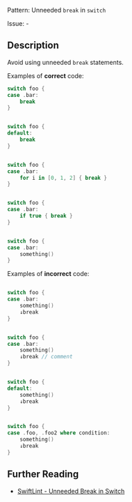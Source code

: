 Pattern: Unneeded `break` in `switch`

Issue: -

## Description

Avoid using unneeded `break` statements.

Examples of **correct** code:
```swift
switch foo {
case .bar:
    break
}


switch foo {
default:
    break
}


switch foo {
case .bar:
    for i in [0, 1, 2] { break }
}


switch foo {
case .bar:
    if true { break }
}


switch foo {
case .bar:
    something()
}

```
Examples of **incorrect** code:
```swift

switch foo {
case .bar:
    something()
    ↓break
}


switch foo {
case .bar:
    something()
    ↓break // comment
}


switch foo {
default:
    something()
    ↓break
}


switch foo {
case .foo, .foo2 where condition:
    something()
    ↓break
}

```

## Further Reading

* [SwiftLint - Unneeded Break in Switch](https://realm.github.io/SwiftLint/unneeded_break_in_switch.html)
